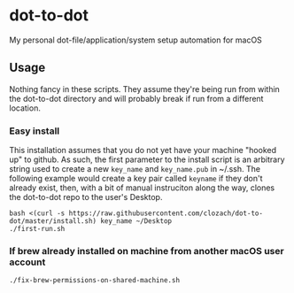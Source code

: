 # dot-to-dot
My personal dot-file/application/system setup automation for macOS

## Usage

Nothing fancy in these scripts. They assume they're being run from within the dot-to-dot directory and will probably break if run from a different location.

### Easy install

This installation assumes that you do not yet have your machine "hooked up" to github. As such, the first parameter to the install script is an arbitrary string used to create a new `key_name` and `key_name.pub` in ~/.ssh. The following example would create a key pair called `keyname` if they don't already exist, then, with a bit of manual instruciton along the way, clones the dot-to-dot repo to the user's Desktop.

    bash <(curl -s https://raw.githubusercontent.com/clozach/dot-to-dot/master/install.sh) key_name ~/Desktop
    ./first-run.sh

### If brew already installed on machine from another macOS user account

    ./fix-brew-permissions-on-shared-machine.sh

